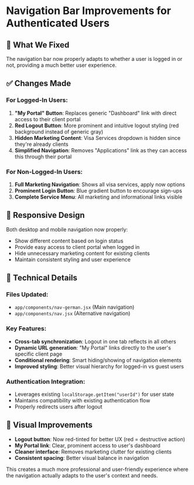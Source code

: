 # Navigation Bar Improvements for Authenticated Users

## 🎯 **What We Fixed**

The navigation bar now properly adapts to whether a user is logged in or not, providing a much better user experience.

## ✅ **Changes Made**

### **For Logged-In Users:**

1. **"My Portal" Button**: Replaces generic "Dashboard" link with direct access to their client portal
2. **Red Logout Button**: More prominent and intuitive logout styling (red background instead of generic gray)
3. **Hidden Marketing Content**: Visa Services dropdown is hidden since they're already clients
4. **Simplified Navigation**: Removes "Applications" link as they can access this through their portal

### **For Non-Logged-In Users:**

1. **Full Marketing Navigation**: Shows all visa services, apply now options
2. **Prominent Login Button**: Blue gradient button to encourage sign-ups
3. **Complete Service Menu**: All marketing and informational links visible

## 📱 **Responsive Design**

Both desktop and mobile navigation now properly:

- Show different content based on login status
- Provide easy access to client portal when logged in
- Hide unnecessary marketing content for existing clients
- Maintain consistent styling and user experience

## 🔧 **Technical Details**

### **Files Updated:**

- `app/components/nav-german.jsx` (Main navigation)
- `app/components/nav.jsx` (Alternative navigation)

### **Key Features:**

- **Cross-tab synchronization**: Logout in one tab reflects in all others
- **Dynamic URL generation**: "My Portal" links directly to the user's specific client page
- **Conditional rendering**: Smart hiding/showing of navigation elements
- **Improved styling**: Better visual hierarchy for logged-in vs guest users

### **Authentication Integration:**

- Leverages existing `localStorage.getItem("userId")` for user state
- Maintains compatibility with existing authentication flow
- Properly redirects users after logout

## 🎨 **Visual Improvements**

- **Logout button**: Now red-tinted for better UX (red = destructive action)
- **My Portal link**: Clear, prominent access to user's dashboard
- **Cleaner interface**: Removes marketing clutter for existing clients
- **Consistent spacing**: Better visual balance in navigation

This creates a much more professional and user-friendly experience where the navigation actually adapts to the user's context and needs.

